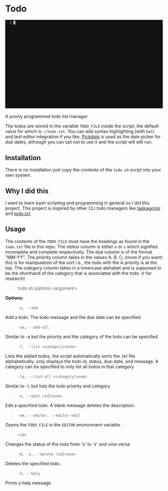 # Todo

![](demo-todo.gif)

A poorly programmed todo list manager. 

The todos are stored in the variable `TODO_FILE` inside the script, the default
value for which is `~/todo.txt`. You can add syntax highlighting (with `bat`)
and text editor integration if you like. [Pickdate][1] is used as the date picker
for due dates, although you can opt not to use it and the script will still
run.

## Installation

There is no installation just copy the contents of the `todo.sh` script into
your own system. 

## Why I did this

I want to learn bash scripting and programming in general so I did this
project. This project is inspired by other CLI todo managers like
[taskwarrior][2] and [todo.txt][3].

## Usage

The contents of the `TODO_FILE` must have the headings as found in the
`todo.txt` file in this repo. The *status* column is either `o` or `x` which
signifies incomplete and complete respectively. The due column is of the format
"MM-YY". The *priority* column takes in the values A, B, C; (more if you want)
this is for manipulation of the sort i.e., the todo with the A priority is at
the top. The *category* column takes in a lowercase alphabet and is supposed to
be the shorthand of the category that is associated with the todo. (r for
research)

> todo.sh [option] \<argument\>

**Options:**

> `-a, --add `

Add a todo. The todo message and the due date can be specified.

> `-aa, --add-all`

Similar to -a but the priority and the category of the todo can be speicifed.

> `-l, --list <category|none>`

Lists the added todos, the script automatically sorts the .txt file
alphabetically. only displays the todo id, status, due-date, and message. A
category can be specified to only list all todos in that category

> `-la, --list-all <category|none>`

Similar to -l, but lists the todo priority and category

> `-e, --edit <id|none>`

Edit a specified todo. A blank message deletes the description.

> `-ee, --editor, --editor-edit`

Opens the `TODO_FILE` in the `EDITOR` environment variable.

> `<id>`

Changes the status of the todo from 'o' to 'x' and vice-versa

> `-d, -x, --delete <id|none>`

Deletes the specified todo.

> `-h, --help`

Prints a help message.

[1]: https://github.com/maraloon/pickdate
[2]: https://github.com/GothenburgBitFactory/taskwarrior
[3]: https://github.com/todotxt/todo.txt-cli
